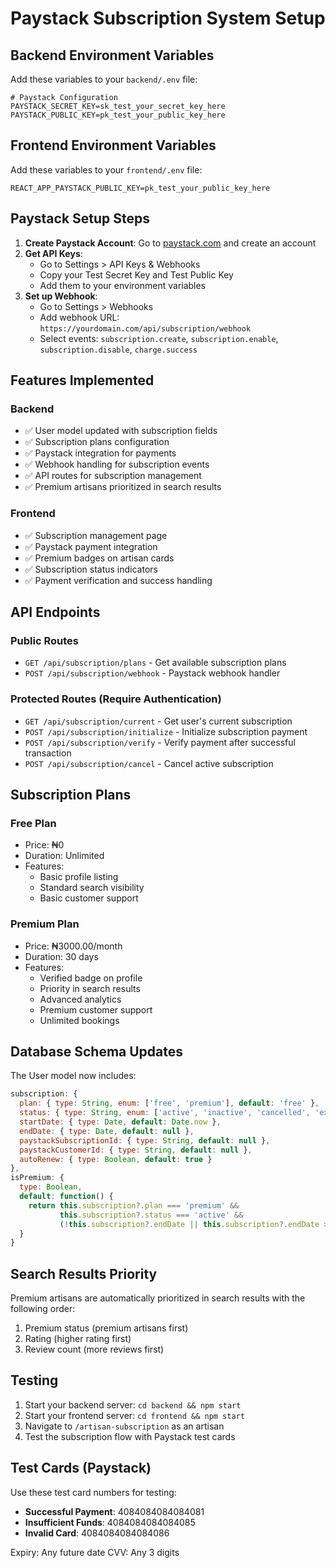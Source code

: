 # Paystack Subscription System Setup

## Backend Environment Variables

Add these variables to your `backend/.env` file:

```env
# Paystack Configuration
PAYSTACK_SECRET_KEY=sk_test_your_secret_key_here
PAYSTACK_PUBLIC_KEY=pk_test_your_public_key_here
```

## Frontend Environment Variables

Add these variables to your `frontend/.env` file:

```env
REACT_APP_PAYSTACK_PUBLIC_KEY=pk_test_your_public_key_here
```

## Paystack Setup Steps

1. **Create Paystack Account**: Go to [paystack.com](https://paystack.com) and create an account
2. **Get API Keys**: 
   - Go to Settings > API Keys & Webhooks
   - Copy your Test Secret Key and Test Public Key
   - Add them to your environment variables
3. **Set up Webhook**: 
   - Go to Settings > Webhooks
   - Add webhook URL: `https://yourdomain.com/api/subscription/webhook`
   - Select events: `subscription.create`, `subscription.enable`, `subscription.disable`, `charge.success`

## Features Implemented

### Backend
- ✅ User model updated with subscription fields
- ✅ Subscription plans configuration
- ✅ Paystack integration for payments
- ✅ Webhook handling for subscription events
- ✅ API routes for subscription management
- ✅ Premium artisans prioritized in search results

### Frontend
- ✅ Subscription management page
- ✅ Paystack payment integration
- ✅ Premium badges on artisan cards
- ✅ Subscription status indicators
- ✅ Payment verification and success handling

## API Endpoints

### Public Routes
- `GET /api/subscription/plans` - Get available subscription plans
- `POST /api/subscription/webhook` - Paystack webhook handler

### Protected Routes (Require Authentication)
- `GET /api/subscription/current` - Get user's current subscription
- `POST /api/subscription/initialize` - Initialize subscription payment
- `POST /api/subscription/verify` - Verify payment after successful transaction
- `POST /api/subscription/cancel` - Cancel active subscription

## Subscription Plans

### Free Plan
- Price: ₦0
- Duration: Unlimited
- Features:
  - Basic profile listing
  - Standard search visibility
  - Basic customer support

### Premium Plan
- Price: ₦3000.00/month
- Duration: 30 days
- Features:
  - Verified badge on profile
  - Priority in search results
  - Advanced analytics
  - Premium customer support
  - Unlimited bookings

## Database Schema Updates

The User model now includes:

```javascript
subscription: {
  plan: { type: String, enum: ['free', 'premium'], default: 'free' },
  status: { type: String, enum: ['active', 'inactive', 'cancelled', 'expired'], default: 'active' },
  startDate: { type: Date, default: Date.now },
  endDate: { type: Date, default: null },
  paystackSubscriptionId: { type: String, default: null },
  paystackCustomerId: { type: String, default: null },
  autoRenew: { type: Boolean, default: true }
},
isPremium: { 
  type: Boolean, 
  default: function() {
    return this.subscription?.plan === 'premium' && 
           this.subscription?.status === 'active' && 
           (!this.subscription?.endDate || this.subscription?.endDate > new Date());
  }
}
```

## Search Results Priority

Premium artisans are automatically prioritized in search results with the following order:
1. Premium status (premium artisans first)
2. Rating (higher rating first)
3. Review count (more reviews first)

## Testing

1. Start your backend server: `cd backend && npm start`
2. Start your frontend server: `cd frontend && npm start`
3. Navigate to `/artisan-subscription` as an artisan
4. Test the subscription flow with Paystack test cards

## Test Cards (Paystack)

Use these test card numbers for testing:
- **Successful Payment**: 4084084084084081
- **Insufficient Funds**: 4084084084084085
- **Invalid Card**: 4084084084084086

Expiry: Any future date
CVV: Any 3 digits
